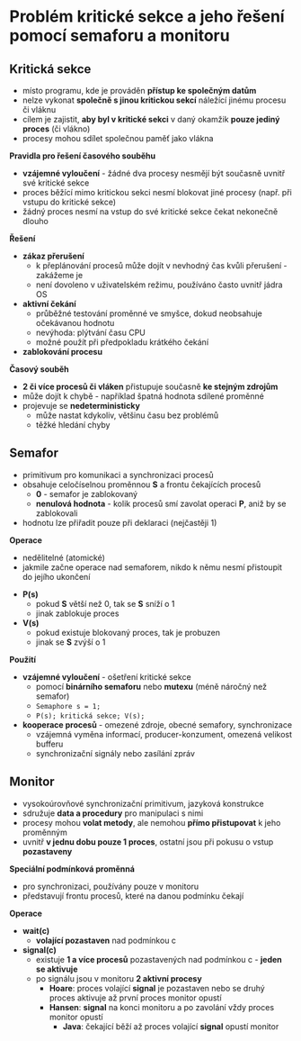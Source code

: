 # Problém kritické sekce a jeho řešení pomocí semaforu a monitoru

## Kritická sekce

- místo programu, kde je prováděn **přístup ke společným datům**
- nelze vykonat **společně s jinou kritickou sekcí** náležící jinému procesu či vláknu
- cílem je zajistit, **aby byl v kritické sekci** v daný okamžik **pouze jediný proces** (či vlákno)
- procesy mohou sdílet společnou paměť jako vlákna

**Pravidla pro řešení časového souběhu**
- **vzájemné vyloučení** - žádné dva procesy nesmějí být současně uvnitř své kritické sekce
- proces běžící mimo kritickou sekci nesmí blokovat jiné procesy (např. při vstupu do kritické sekce)
- žádný proces nesmí na vstup do své kritické sekce čekat nekonečně dlouho

**Řešení**
- **zákaz přerušení**
	- k přeplánování procesů může dojít v nevhodný čas kvůli přerušení - zakážeme je
	- není dovoleno v uživatelském režimu, používáno často uvnitř jádra OS
- **aktivní čekání**
	- průběžné testování proměnné ve smyšce, dokud neobsahuje očekávanou hodnotu
	- nevýhoda: plýtvání času CPU
	- možné použít při předpokladu krátkého čekání
- **zablokování procesu**

**Časový souběh**
- **2 či více procesů či vláken** přistupuje současně **ke stejným zdrojům**
- může dojít k chybě - například špatná hodnota sdílené proměnné
- projevuje se **nedeterministicky**
	- může nastat kdykoliv, většinu času bez problémů
	- těžké hledání chyby


## Semafor

- primitivum pro komunikaci a synchronizaci procesů
- obsahuje celočíselnou proměnnou **S** a frontu čekajících procesů
	- **0** - semafor je zablokovaný
	- **nenulová hodnota** - kolik procesů smí zavolat operaci **P**, aniž by se zablokovali
- hodnotu lze přiřadit pouze při deklaraci (nejčastěji 1)

**Operace**
- nedělitelné (atomické)
- jakmile začne operace nad semaforem, nikdo k němu nesmí přistoupit do jejího ukončení
+ **P(s)**
	- pokud **S** větší než 0, tak se **S** sníží o 1
	- jinak zablokuje proces
+ **V(s)**
	+ pokud existuje blokovaný proces, tak je probuzen
	+ jinak se **S** zvýší o 1

**Použití**
- **vzájemné vyloučení** - ošetření kritické sekce
	- pomocí **binárního semaforu** nebo **mutexu** (méně náročný než semafor)
	- `Semaphore s = 1;`
	- `P(s); kritická sekce; V(s);`
- **kooperace procesů** - omezené zdroje, obecné semafory, synchronizace
	- vzájemná vyměna informací, producer-konzument, omezená velikost bufferu
	- synchronizační signály nebo zasílání zpráv

## Monitor

- vysokoúrovňové synchronizační primitivum, jazyková konstrukce
- sdružuje **data a procedury** pro manipulaci s nimi
- procesy mohou **volat metody**, ale nemohou **přímo přistupovat** k jeho proměnným
- uvnitř **v jednu dobu pouze 1 proces**, ostatní jsou při pokusu o vstup **pozastaveny**

**Speciální podmínková proměnná**
- pro synchronizaci, používány pouze v monitoru
- představují frontu procesů, které na danou podmínku čekají

**Operace**
- **wait(c)**
	- **volající pozastaven** nad podmínkou c
- **signal(c)**
	- existuje **1 a více procesů** pozastavených nad podmínkou c - **jeden se aktivuje**
	- po signálu jsou v monitoru **2 aktivní procesy**
		- **Hoare**: proces volající **signal** je pozastaven nebo se druhý proces aktivuje až první proces monitor opustí 
		- **Hansen**: **signal** na konci monitoru a po zavolání vždy proces monitor opustí
			- **Java**: čekající běží až proces volající **signal** opustí monitor